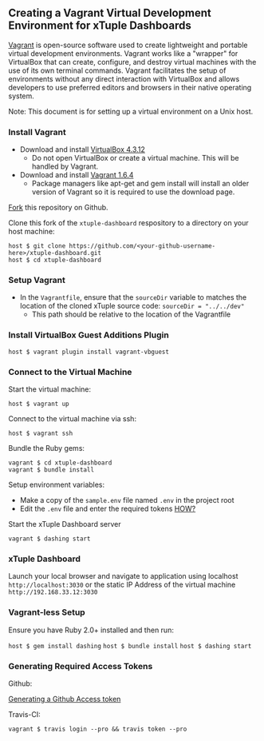 
## Creating a Vagrant Virtual Development Environment for xTuple Dashboards ##

[Vagrant](http://docs.vagrantup.com/v2/why-vagrant/index.html) is open-source software used to create lightweight
and portable virtual development environments. Vagrant works like a "wrapper" for VirtualBox that can create,
configure, and destroy virtual machines with the use of its own terminal commands. Vagrant facilitates the setup
of environments without any direct interaction with VirtualBox and allows developers to use preferred editors
and browsers in their native operating system.

Note: This document is for setting up a virtual environment on a Unix host.

###  Install Vagrant ###

- Download and install [VirtualBox 4.3.12](https://www.virtualbox.org/wiki/Downloads)
  - Do not open VirtualBox or create a virtual machine. This will be handled by Vagrant.
- Download and install [Vagrant 1.6.4](http://www.vagrantup.com/downloads.html)
  - Package managers like apt-get and gem install will install an older version of Vagrant so it is required to use the download page.

[Fork](http://github.com/xtuple/xtuple-dashboard/fork) this repository on Github.

Clone this fork of the `xtuple-dashboard` respository to a directory on your host machine:

    host $ git clone https://github.com/<your-github-username-here>/xtuple-dashboard.git
    host $ cd xtuple-dashboard

### Setup Vagrant ###

- In the `Vagrantfile`, ensure that the `sourceDir` variable to matches the location of the cloned xTuple source code: `sourceDir = "../../dev"`
  - This path should be relative to the location of the Vagrantfile

### Install VirtualBox Guest Additions Plugin

    host $ vagrant plugin install vagrant-vbguest

### Connect to the Virtual Machine ###

Start the virtual machine:

    host $ vagrant up

Connect to the virtual machine via ssh:

    host $ vagrant ssh

Bundle the Ruby gems:

    vagrant $ cd xtuple-dashboard
    vagrant $ bundle install

Setup environment variables:

* Make a copy of the `sample.env` file named `.env` in the project root
* Edit the `.env` file and enter the required tokens [HOW?](#generating-required-access-tokens)

Start the xTuple Dashboard server

    vagrant $ dashing start

### xTuple Dashboard

Launch your local browser and navigate to application using localhost `http://localhost:3030`
or the static IP Address of the virtual machine `http://192.168.33.12:3030`

### Vagrant-less Setup

Ensure you have Ruby 2.0+ installed and then run:

`host $ gem install dashing`
`host $ bundle install`
`host $ dashing start`

### Generating Required Access Tokens

Github:

  [Generating a Github Access token](https://help.github.com/articles/creating-an-access-token-for-command-line-use)

Travis-CI:

    vagrant $ travis login --pro && travis token --pro
